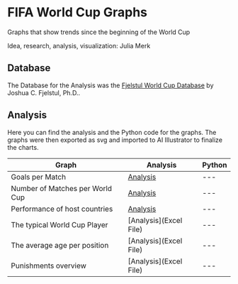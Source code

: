 # FIFA World Cup Graphs
Graphs that show trends since the beginning of the World Cup

Idea, research, analysis, visualization: Julia Merk

## Database

The Database for the Analysis was the [Fjelstul World Cup Database](https://github.com/jfjelstul/worldcup) by Joshua C. Fjelstul, Ph.D..

## Analysis

Here you can find the analysis and the Python code for the graphs. The graphs were then exported as svg and imported to AI Illustrator to finalize the charts.

| **Graph** | **Analysis** | **Python** |
| --- | --- | --- |
| Goals per Match|  [Analysis](https://github.com/dw-data/fifa-world-cup-graphs/blob/a16580df08be3322a1eb637f70076c5561f7c87e/Goals%20per%20Match.xlsx) |--- |
| Number of Matches per World Cup | [Analysis](https://github.com/dw-data/fifa-world-cup-graphs/blob/48a07bda58d80e9462b36f07170c67ee5cd1dde0/Matches%20per%20World%20Cup.xlsx) |--- |
| Performance of host countries | [Analysis](https://github.com/dw-data/fifa-world-cup-graphs/blob/48a07bda58d80e9462b36f07170c67ee5cd1dde0/Host%20country%20performance%20(1).xlsx) |--- |
| The typical World Cup Player | [Analysis](Excel File) |--- |
| The average age per position | [Analysis](Excel File) |--- |
| Punishments overview | [Analysis](Excel File) |--- |


